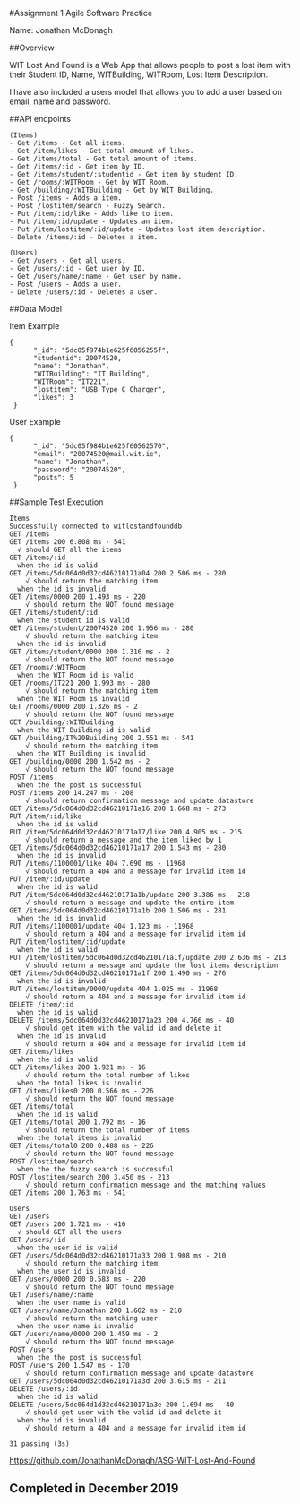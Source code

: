 #Assignment 1 Agile Software Practice

Name: Jonathan McDonagh

##Overview

WIT Lost And Found is a Web App that allows people to post a 
lost item with their Student ID, Name, WITBuilding, WITRoom,
Lost Item Description. 

I have also included a users model that allows you to add a user
based on email, name and password.

##API endpoints

~~~
(Items)
- Get /items - Get all items.
- Get /item/likes - Get total amount of likes.
- Get /items/total - Get total amount of items.
- Get /items/:id - Get item by ID.
- Get /items/student/:studentid - Get item by student ID.
- Get /rooms/:WITRoom - Get by WIT Room.
- Get /building/:WITBuilding - Get by WIT Building.
- Post /items - Adds a item.
- Post /lostitem/search - Fuzzy Search.
- Put /item/:id/like - Adds like to item.
- Put /item/:id/update - Updates an item.
- Put /item/lostitem/:id/update - Updates lost item description.
- Delete /items/:id - Deletes a item.

(Users)
- Get /users - Get all users.
- Get /users/:id - Get user by ID.
- Get /users/name/:name - Get user by name.
- Post /users - Adds a user.
- Delete /users/:id - Deletes a user.
~~~
##Data Model

Item Example

    {
          "_id": "5dc05f974b1e625f6056255f",
          "studentid": 20074520,
          "name": "Jonathan",
          "WITBuilding": "IT Building",
          "WITRoom": "IT221",
          "lostitem": "USB Type C Charger",
          "likes": 3
     }

User Example

    {
          "_id": "5dc05f984b1e625f60562570",
          "email": "20074520@mail.wit.ie",
          "name": "Jonathan",
          "password": "20074520",
          "posts": 5
     }
     
##Sample Test Execution

    Items
    Successfully connected to witlostandfounddb
    GET /items
    GET /items 200 6.808 ms - 541
      √ should GET all the items
    GET /items/:id
      when the id is valid
    GET /items/5dc064d0d32cd46210171a04 200 2.506 ms - 280
        √ should return the matching item
      when the id is invalid
    GET /items/0000 200 1.493 ms - 220
        √ should return the NOT found message
    GET /items/student/:id
      when the student id is valid
    GET /items/student/20074520 200 1.956 ms - 280
        √ should return the matching item
      when the id is invalid
    GET /items/student/0000 200 1.316 ms - 2
        √ should return the NOT found message
    GET /rooms/:WITRoom
      when the WIT Room id is valid
    GET /rooms/IT221 200 1.993 ms - 280
        √ should return the matching item
      when the WIT Room is invalid
    GET /rooms/0000 200 1.326 ms - 2
        √ should return the NOT found message
    GET /building/:WITBuilding
      when the WIT Building id is valid
    GET /building/IT%20Building 200 2.551 ms - 541
        √ should return the matching item
      when the WIT Building is invalid
    GET /building/0000 200 1.542 ms - 2
        √ should return the NOT found message
    POST /items
      when the the post is successful
    POST /items 200 14.247 ms - 208
        √ should return confirmation message and update datastore
    GET /items/5dc064d0d32cd46210171a16 200 1.668 ms - 273
    PUT /item/:id/like
      when the id is valid
    PUT /item/5dc064d0d32cd46210171a17/like 200 4.905 ms - 215
        √ should return a message and the item liked by 1
    GET /items/5dc064d0d32cd46210171a17 200 1.543 ms - 280
      when the id is invalid
    PUT /items/1100001/like 404 7.690 ms - 11968
        √ should return a 404 and a message for invalid item id
    PUT /item/:id/update
      when the id is valid
    PUT /item/5dc064d0d32cd46210171a1b/update 200 3.386 ms - 218
        √ should return a message and update the entire item
    GET /items/5dc064d0d32cd46210171a1b 200 1.506 ms - 281
      when the id is invalid
    PUT /items/1100001/update 404 1.123 ms - 11968
        √ should return a 404 and a message for invalid item id
    PUT /item/lostitem/:id/update
      when the id is valid
    PUT /item/lostitem/5dc064d0d32cd46210171a1f/update 200 2.636 ms - 213
        √ should return a message and update the lost items description
    GET /items/5dc064d0d32cd46210171a1f 200 1.490 ms - 276
      when the id is invalid
    PUT /items/lostitem/0000/update 404 1.025 ms - 11968
        √ should return a 404 and a message for invalid item id
    DELETE /item/:id
      when the id is valid
    DELETE /items/5dc064d0d32cd46210171a23 200 4.766 ms - 40
        √ should get item with the valid id and delete it
      when the id is invalid
        √ should return a 404 and a message for invalid item id
    GET /items/likes
      when the id is valid
    GET /items/likes 200 1.921 ms - 16
        √ should return the total number of likes
      when the total likes is invalid
    GET /items/likes0 200 0.566 ms - 226
        √ should return the NOT found message
    GET /items/total
      when the id is valid
    GET /items/total 200 1.792 ms - 16
        √ should return the total number of items
      when the total items is invalid
    GET /items/total0 200 0.488 ms - 226
        √ should return the NOT found message
    POST /lostitem/search
      when the the fuzzy search is successful
    POST /lostitem/search 200 3.450 ms - 213
        √ should return confirmation message and the matching values
    GET /items 200 1.763 ms - 541

    Users
    GET /users
    GET /users 200 1.721 ms - 416
      √ should GET all the users
    GET /users/:id
      when the user id is valid
    GET /users/5dc064d0d32cd46210171a33 200 1.908 ms - 210
        √ should return the matching item
      when the user id is invalid
    GET /users/0000 200 0.583 ms - 220
        √ should return the NOT found message
    GET /users/name/:name
      when the user name is valid
    GET /users/name/Jonathan 200 1.602 ms - 210
        √ should return the matching user
      when the user name is invalid
    GET /users/name/0000 200 1.459 ms - 2
        √ should return the NOT found message
    POST /users
      when the the post is successful
    POST /users 200 1.547 ms - 170
        √ should return confirmation message and update datastore
    GET /users/5dc064d0d32cd46210171a3d 200 3.615 ms - 211
    DELETE /users/:id
      when the id is valid
    DELETE /users/5dc064d1d32cd46210171a3e 200 1.694 ms - 40
        √ should get user with the valid id and delete it
      when the id is invalid
        √ should return a 404 and a message for invalid item id

    31 passing (3s)



https://github.com/JonathanMcDonagh/ASG-WIT-Lost-And-Found

## Completed in December 2019
